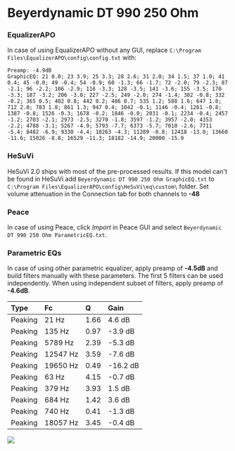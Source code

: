 # Beyerdynamic DT 990 250 Ohm

### EqualizerAPO
In case of using EqualizerAPO without any GUI, replace `C:\Program Files\EqualizerAPO\config\config.txt`
with:
```
Preamp: -4.9dB
GraphicEQ: 21 0.0; 23 3.9; 25 3.3; 28 2.6; 31 2.0; 34 1.5; 37 1.0; 41 0.4; 45 -0.0; 49 -0.4; 54 -0.9; 60 -1.3; 66 -1.7; 72 -2.0; 79 -2.3; 87 -2.1; 96 -2.2; 106 -2.9; 116 -3.3; 128 -3.5; 141 -3.6; 155 -3.5; 170 -3.3; 187 -3.2; 206 -3.0; 227 -2.5; 249 -2.0; 274 -1.4; 302 -0.8; 332 -0.2; 365 0.5; 402 0.8; 442 0.2; 486 0.7; 535 1.2; 588 1.6; 647 1.8; 712 2.0; 783 1.8; 861 1.3; 947 0.4; 1042 -0.1; 1146 -0.4; 1261 -0.8; 1387 -0.8; 1526 -0.3; 1678 -0.2; 1846 -0.0; 2031 -0.1; 2234 -0.4; 2457 -1.2; 2703 -2.1; 2973 -2.5; 3270 -1.8; 3597 -1.2; 3957 -2.0; 4353 -2.2; 4788 -3.1; 5267 -4.9; 5793 -7.7; 6373 -5.7; 7010 -2.6; 7711 -5.4; 8482 -6.9; 9330 -4.4; 10263 -4.3; 11289 -8.8; 12418 -13.0; 13660 -11.6; 15026 -8.8; 16529 -11.3; 18182 -14.9; 20000 -15.9
```

### HeSuVi
HeSuVi 2.0 ships with most of the pre-processed results. If this model can't be found in HeSuVi add
`Beyerdynamic DT 990 250 Ohm GraphicEQ.txt` to `C:\Program Files\EqualizerAPO\config\HeSuVi\eq\custom\` folder.
Set volume attenuation in the Connection tab for both channels to **-48**

### Peace
In case of using Peace, click *Import* in Peace GUI and select `Beyerdynamic DT 990 250 Ohm ParametricEQ.txt`.

### Parametric EQs
In case of using other parametric equalizer, apply preamp of **-4.5dB** and build filters manually
with these parameters. The first 5 filters can be used independently.
When using independent subset of filters, apply preamp of **-4.6dB**.

| Type    | Fc       |    Q | Gain     |
|:--------|:---------|:-----|:---------|
| Peaking | 21 Hz    | 1.66 | 4.6 dB   |
| Peaking | 135 Hz   | 0.97 | -3.9 dB  |
| Peaking | 5789 Hz  | 2.39 | -5.3 dB  |
| Peaking | 12547 Hz | 3.59 | -7.6 dB  |
| Peaking | 19650 Hz | 0.49 | -16.2 dB |
| Peaking | 63 Hz    | 4.15 | -0.7 dB  |
| Peaking | 379 Hz   | 3.93 | 1.5 dB   |
| Peaking | 684 Hz   | 1.42 | 3.6 dB   |
| Peaking | 740 Hz   | 0.41 | -1.3 dB  |
| Peaking | 18057 Hz | 3.45 | -0.4 dB  |

![](https://raw.githubusercontent.com/jaakkopasanen/AutoEq/master/results/oratory1990/harman_over-ear_2018/Beyerdynamic%20DT%20990%20250%20Ohm/Beyerdynamic%20DT%20990%20250%20Ohm.png)